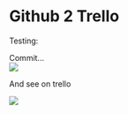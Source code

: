 # Github 2 Trello

Testing:


Commit...  
![](https://pbs.twimg.com/media/BjM-ncjIYAEYEtR.png)


And see on trello   

![](https://pbs.twimg.com/media/BjM-umlIAAEgTDQ.png)

